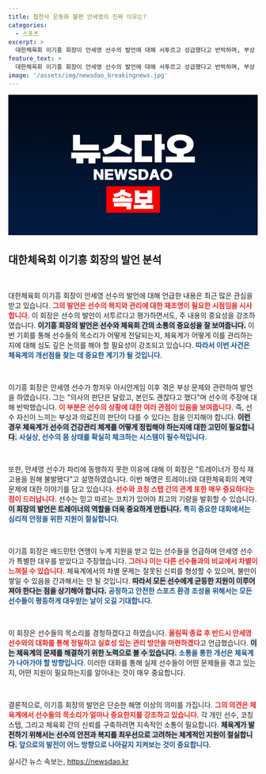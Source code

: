 ```yaml
---
title: 협찬사 운동화 불편 안세영의 진짜 이유는?
categories:
  - 스포츠
excerpt: >
  대한체육회 이기흥 회장이 안세영 선수의 발언에 대해 서투르고 성급했다고 반박하며, 부상 관리와 트레이너 문제에 대한 해명에 나섰다. 그는 안세영에게는 밀착 지원을 했다고 주장했으나, 논란이 일파만파 커지고 있다. 클릭하고 확인해보세요!
feature_text: >
  대한체육회 이기흥 회장이 안세영 선수의 발언에 대해 서투르고 성급했다고 반박하며, 부상 관리와 트레이너 문제에 대한 해명에 나섰다. 그는 안세영에게는 밀착 지원을 했다고 주장했으나, 논란이 일파만파 커지고 있다. 클릭하고 확인해보세요!
image: '/assets/img/newsdao_breakingnews.jpg'
---
```


<p><img src="/assets/img/newsdao_breakingnews.jpg" alt="koreaapp 속보" /></p>

<h2 data-ke-size="size26">대한체육회 이기흥 회장의 발언 분석</h2>

<p data-ke-size="size16">&nbsp;</p>

<p>대한체육회 이기흥 회장이 안세영 선수의 발언에 대해 언급한 내용은 최근 많은 관심을 받고 있습니다. <b><span style="color: #ee2323;">그의 발언은 선수의 복지와 관리에 대한 재조명이 필요한 시점임을 시사합니다.</span></b> 이 회장은 선수의 발언이 서투르다고 평가하면서도, 주 내용의 중요성을 강조하였습니다. <b><span style="background-color: #21538527;">이기흥 회장의 발언은 선수와 체육회 간의 소통의 중요성을 잘 보여줍니다.</span></b> 이번 기회를 통해 선수들의 목소리가 어떻게 전달되는지, 체육계가 어떻게 이를 관리하는지에 대해 심도 깊은 논의를 해야 할 필요성이 강조되고 있습니다. <b><span style="color: #1a5490;">따라서 이번 사건은 체육계의 개선점을 찾는 데 중요한 계기가 될 것입니다</span></b>.</p>

<p data-ke-size="size16">&nbsp;</p>

<p>이기흥 회장은 안세영 선수가 항저우 아시안게임 이후 겪은 부상 문제와 관련하여 발언을 하였습니다. 그는 "의사의 판단은 달랐고, 본인도 괜찮다고 했다"며 선수의 주장에 대해 반박했습니다. <b><span style="color: #ee2323;">이 부분은 선수의 상황에 대한 여러 관점이 있음을 보여줍니다.</span></b> 즉, 선수 자신이 느끼는 부상과 의료진의 판단이 다를 수 있다는 점을 인지해야 합니다. <b><span style="background-color: #21538527;">이런 경우 체육계가 선수의 건강관리 체계를 어떻게 정립해야 하는지에 대한 고민이 필요합니다.</span></b> <b><span style="color: #1a5490;">사실상, 선수의 몸 상태를 확실히 체크하는 시스템이 필수적입니다</span></b>.</p>

<p data-ke-size="size16">&nbsp;</p>

<p>또한, 안세영 선수가 파리에 동행하지 못한 이유에 대해 이 회장은 "트레이너가 정식 재고용을 원해 불발됐다"고 설명하였습니다. 이번 해명은 트레이너와 대한체육회의 계약 문제에 대한 이야기를 담고 있습니다. <b><span style="color: #ee2323;">선수와 코칭 스탭 간의 관계 또한 매우 중요하다는 점이 드러납니다.</span></b> 선수는 믿고 따르는 코치가 있어야 최고의 기량을 발휘할 수 있습니다. <b><span style="background-color: #21538527;">이 회장의 발언은 트레이너의 역할을 더욱 중요하게 만듭니다.</span></b> <b><span style="color: #1a5490;">특히 중요한 대회에서는 심리적 안정을 위한 지원이 절실합니다</span></b>.</p>

<p data-ke-size="size16">&nbsp;</p>

<p>이기흥 회장은 배드민턴 연맹이 누계 지원을 받고 있는 선수들을 언급하며 안세영 선수가 특별한 대우를 받았다고 주장했습니다. <b><span style="color: #ee2323;">그러나 이는 다른 선수들과의 비교에서 차별이 느껴질 수 있습니다.</span></b> 체육계에서의 차별 문제는 잘못된 신뢰를 형성할 수 있으며, 불만이 쌓일 수 있음을 간과해서는 안 될 것입니다. <b><span style="background-color: #21538527;">따라서 모든 선수에게 균등한 지원이 이루어져야 한다는 점을 상기해야 합니다.</span></b> <b><span style="color: #1a5490;">공정하고 안전한 스포츠 환경 조성을 위해서는 모든 선수들이 평등하게 대우받는 날이 오길 기대합니다</span></b>.</p>

<p data-ke-size="size16">&nbsp;</p>

<p>이 회장은 선수들의 목소리를 경청하겠다고 하였습니다. <b><span style="color: #ee2323;">올림픽 종료 후 반드시 안세영 선수와의 대화를 통해 정밀하고 실효성 있는 관리 방안을 마련하겠다</span></b>고 언급했습니다. <b><span style="background-color: #21538527;">이는 체육계의 문제를 해결하기 위한 노력으로 볼 수 있습니다.</span></b> <b><span style="color: #1a5490;">소통을 통한 개선은 체육계가 나아가야 할 방향입니다</span></b>. 이러한 대화를 통해 실제 선수들이 어떤 문제들을 겪고 있는지, 어떤 지원이 필요하는지를 알아내는 것이 매우 중요합니다.</p>

<p data-ke-size="size16">&nbsp;</p>

<p>결론적으로, 이기흥 회장의 발언은 단순한 해명 이상의 의미를 가집니다. <b><span style="color: #ee2323;">그의 의견은 체육계에서 선수들의 목소리가 얼마나 중요한지를 강조하고 있습니다.</span></b> 각 개인 선수, 코칭 스탭, 그리고 체육회 간의 신뢰를 구축하려면 지속적인 소통이 필요합니다. <b><span style="background-color: #21538527;">체육계가 발전하기 위해서는 선수의 안전과 복지를 최우선으로 고려하는 체계적인 지원이 절실합니다.</span></b> <b><span style="color: #1a5490;">앞으로의 발전이 어느 방향으로 나아갈지 지켜보는 것이 중요합니다</span></b>.</p>
실시간 뉴스 속보는, <a href="https://newsdao.kr" rel="dofollow">https://newsdao.kr</a>



